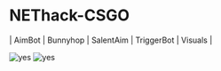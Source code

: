 # NEThack-CSGO

| AimBot | Bunnyhop | SalentAim | TriggerBot | Visuals |

![yes](https://enginl.ru/Other/ydJC6JTlc9.jpg)
![yes](https://enginl.ru/Other/csgo_jNd23lEoJn.jpg)
